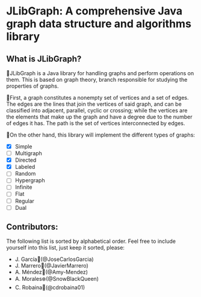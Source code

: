 # JLibGraph: A comprehensive Java graph data structure and algorithms library

## What is JLibGraph?

:small_blue_diamond:JLibGraph is a Java library for handling graphs and perform operations on them. This is based on graph theory, branch responsible for studying the properties of graphs.

:small_blue_diamond:First, a graph constitutes a nonempty set of vertices and a set of edges. The edges are the lines that join the vertices of said graph, and can be classified into adjacent, parallel, cyclic or crossing; while the vertices are the elements that make up the graph and have a degree due to the number of edges it has. The path is the set of vertices interconnected by edges. 

:small_blue_diamond:On the other hand, this library will implement the different types of graphs:
- [X] Simple
- [ ] Multigraph 
- [X] Directed 
- [X] Labeled 
- [ ] Random 
- [ ] Hypergraph 
- [ ] Infinite 
- [ ] Flat 
- [ ] Regular 
- [ ] Dual 

## Contributors:

The following list is sorted by alphabetical order. Feel free to include yourself into this list, just keep it sorted, please:

- J. García:mango:(@JoseCarlosGarcia)
- J. Marrero:robot:(@JavierMarrero)
- A. Méndez:watermelon:(@Amy-Mendez)
- A. Morales:snowflake:(@SnowBlackQueen)
- C. Robaina:evergreen_tree:(@cdrobaina01)

